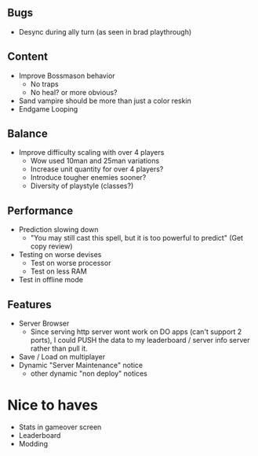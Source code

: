 ## Bugs 
- Desync during ally turn (as seen in brad playthrough)
## Content
- Improve Bossmason behavior
    - No traps
    - No heal? or more obvious?
- Sand vampire should be more than just a color reskin
- Endgame Looping

## Balance
- Improve difficulty scaling with over 4 players
    - Wow used 10man and 25man variations
    - Increase unit quantity for over 4 players?
    - Introduce tougher enemies sooner?
    - Diversity of playstyle (classes?)

## Performance
- Prediction slowing down
    - "You may still cast this spell, but it is too powerful to predict" (Get copy review)
- Testing on worse devises
    - Test on worse processor
    - Test on less RAM
- Test in offline mode

## Features
- Server Browser
    - Since serving http server wont work on DO apps (can't support 2 ports), I could PUSH the data to my leaderboard / server info server rather than pull it.
- Save / Load on multiplayer
- Dynamic "Server Maintenance" notice
    - other dynamic "non deploy" notices

# Nice to haves
- Stats in gameover screen
- Leaderboard
- Modding